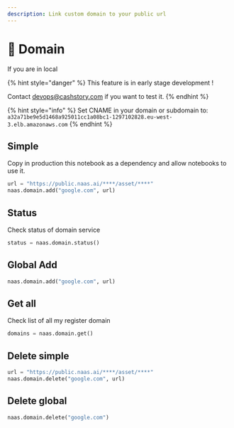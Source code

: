 ```yaml
---
description: Link custom domain to your public url
---
```


# 🏰 Domain

If you are in local 

{% hint style="danger" %}
This feature is in early stage development ! 

Contact devops@cashstory.com if you want to test it.
{% endhint %}

{% hint style="info" %}
Set CNAME in your domain or subdomain to:  `a32a71be9e5d1468a925011cc1a08bc1-1297102828.eu-west-3.elb.amazonaws.com`
{% endhint %}

## Simple

Copy in production this notebook as a dependency and allow notebooks to use it. 

```python
url = "https://public.naas.ai/****/asset/****"
naas.domain.add("google.com", url)
```

## Status

Check status of domain service

```python
status = naas.domain.status()
```

## Global Add

```python
naas.domain.add("google.com", url)
```

## Get all

Check list of all my register domain

```python
domains = naas.domain.get()
```

## Delete simple

```python
url = "https://public.naas.ai/****/asset/****"
naas.domain.delete("google.com", url)
```

## Delete global

```python
naas.domain.delete("google.com")
```

